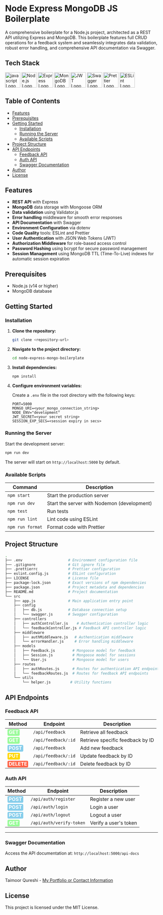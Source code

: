 # Node Express MongoDB JS Boilerplate

A comprehensive boilerplate for a Node.js project, architected as a REST API utilizing Express and MongoDB. This boilerplate features full CRUD operations for a feedback system and seamlessly integrates data validation, robust error handling, and comprehensive API documentation via Swagger.

## Tech Stack

<img src="https://img.icons8.com/?size=512&id=108784&format=png" alt="javascript Logo" width="50" height="50">
<img src="https://img.icons8.com/?size=256&id=hsPbhkOH4FMe&format=png" alt="Node.js Logo" width="50" height="50">
<img src="https://img.icons8.com/?size=256&id=kg46nzoJrmTR&format=png" alt="Express Logo" width="50" height="50">
<img src="https://img.icons8.com/?size=256&id=74402&format=png" alt="MongoDB Logo" width="50" height="50">
<img src="https://img.icons8.com/?size=256&id=rHpveptSuwDz&format=png" alt="JWT Logo" width="50" height="50">
<img src="https://img.icons8.com/?size=256&id=rdKV2dee9wxd&format=png" alt="Swagger Logo" width="50" height="50">
<img src="https://prettier.io/icon.png" alt="Prettier Logo" width="50" height="50">
<img src="https://img.icons8.com/?size=256&id=RBnCyho7WRn7&format=png" alt="ESLint Logo" width="50" height="50">

## Table of Contents

- [Features](#features)
- [Prerequisites](#prerequisites)
- [Getting Started](#getting-started)
  - [Installation](#installation)
  - [Running the Server](#running-the-server)
  - [Available Scripts](#available-scripts)
- [Project Structure](#project-structure)
- [API Endpoints](#api-endpoints)
  - [Feedback API](#feedback-api)
  - [Auth API](#auth-api)
  - [Swagger Documentation](#swagger-documentation)
- [Author](#author)
- [License](#license)

## Features

- **REST API** with Express
- **MongoDB** data storage with Mongoose ORM
- **Data validation** using Validator.js
- **Error handling** middleware for smooth error responses
- **API Documentation** with Swagger
- **Environment Configuration** via dotenv
- **Code Quality** tools: ESLint and Prettier
- **User Authentication** with JSON Web Tokens (JWT)
- **Authorization Middleware** for role-based access control
- **Password Hashing** using bcrypt for secure password management
- **Session Management** using MongoDB TTL (Time-To-Live) indexes for automatic session expiration


## Prerequisites

- Node.js (v14 or higher)
- MongoDB database

## Getting Started

### Installation

1. **Clone the repository:**
   ```sh
   git clone <repository-url>
   ```

2. **Navigate to the project directory:**
   ```sh
   cd node-express-mongo-boilerplate
   ```

3. **Install dependencies:**
   ```sh
   npm install
   ```

4. **Configure environment variables:**
   
   Create a `.env` file in the root directory with the following keys:

    ```env
    PORT=5000
    MONGO_URI=<your_mongo_connection_string>
    NODE_ENV="development"
    JWT_SECRET=<your secret string>
    SESSION_EXP_SECS=<session expiry in secs>
    ```

### Running the Server

Start the development server:
```sh
npm run dev
```

The server will start on `http://localhost:5000` by default.

### Available Scripts

| Command           | Description                              |
|-------------------|------------------------------------------|
| `npm start`       | Start the production server              |
| `npm run dev`     | Start the server with Nodemon (development) |
| `npm test`        | Run tests                                |
| `npm run lint`    | Lint code using ESLint                   |
| `npm run format`  | Format code with Prettier                |

## Project Structure

```bash
.
├── .env                     # Environment configuration file
├── .gitignore               # Git ignore file
├── .prettierrc              # Prettier configuration
├── eslint.config.js         # ESLint configuration
├── LICENSE                  # License file
├── package-lock.json        # Exact versions of npm dependencies
├── package.json             # Project metadata and dependencies
├── README.md                # Project documentation
└── src
    ├── app.js               # Main application entry point
    ├── config
    │   ├── db.js            # Database connection setup
    │   └── swagger.js       # Swagger configuration
    ├── controllers
    │   ├── authController.js    # Authentication controller logic
    │   └── feedbackController.js # Feedback API controller logic
    ├── middleware
    │   ├── authMiddleware.js   # Authentication middleware
    │   └── errorHandler.js     # Error handling middleware
    ├── models
    │   ├── Feedback.js        # Mongoose model for feedback
    │   ├── Session.js         # Mongoose model for sessions
    │   └── User.js            # Mongoose model for users
    ├── routes
    │   ├── authRoutes.js      # Routes for authentication API endpoints
    │   └── feedbackRoutes.js  # Routes for feedback API endpoints
    └── utils
        └── helper.js         # Utility functions
```

## API Endpoints

### Feedback API

| Method | Endpoint             | Description                      |
|--------|----------------------|----------------------------------|
| <span pill get></span>    | `/api/feedback`        | Retrieve all feedback            |
| <span pill get></span>    | `/api/feedback/:id`    | Retrieve specific feedback by ID |
| <span pill post></span>   | `/api/feedback`        | Add new feedback                 |
| <span pill put></span>    | `/api/feedback/:id`    | Update feedback by ID            |
| <span pill del></span> | `/api/feedback/:id`    | Delete feedback by ID            |

### Auth API

| Method | Endpoint               | Description                      |
|--------|------------------------|----------------------------------|
| <span pill post></span>   | `/api/auth/register`     | Register a new user              |
| <span pill post></span>   | `/api/auth/login`        | Login a user                     |
| <span pill post></span>   | `/api/auth/logout`       | Logout a user                    |
| <span pill get></span>    | `/api/auth/verify-token` | Verify a user's token            |

---
### Swagger Documentation

Access the API documentation at: `http://localhost:5000/api-docs`


## Author

Taimoor Qureshi - [My Portfolio or Contact Information](taimooralqureshi.github.io)

## License

This project is licensed under the MIT License. 

<style>
   [pill] {
      padding: 0px 4px 2px;
      border-radius: 4px;
      color: white;
      font-weight: bold;
   }

   /* Request Types */
   [get] {
      background-color: palegreen;
   }

   [get]::after {
      content: "GET"; 
   }

   [post] {
      background-color: skyblue;
   }

   [post]::after {
      content: "POST";
   }

   [put] {
      background-color: gold;
   }

   [put]::after {
      content: "PUT";
   }

   [del] {
      background-color: tomato;
   }

   [del]::after {
      content: "DELETE";
   }
</style>
